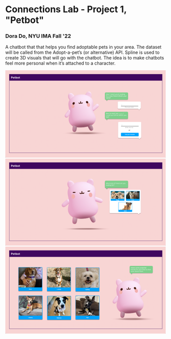 # Connections Lab - Project 1, "Petbot"
### Dora Do, NYU IMA Fall '22

A chatbot that that helps you find adoptable pets in your area. The dataset will be called from the Adopt-a-pet’s (or alternative) API. Spline is used to create 3D visuals that will go with the chatbot. The idea is to make chatbots feel more personal when it’s attached to a character.

![Wireframe](petbot.png)
![Wireframe](petbot_2.png)
![Wireframe](petbot_3.png)
